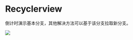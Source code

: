 # Recyclerview

倒计时演示基本分支，其他解决方法可以基于该分支拉取新分支。


![](https://user-gold-cdn.xitu.io/2019/9/24/16d627e82dca92c0?w=449&h=793&f=gif&s=131127)
